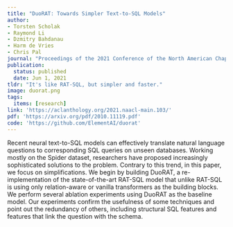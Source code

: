 ```yaml
---
title: "DuoRAT: Towards Simpler Text-to-SQL Models"
author:
- Torsten Scholak
- Raymond Li
- Dzmitry Bahdanau
- Harm de Vries
- Chris Pal
journal: "Proceedings of the 2021 Conference of the North American Chapter of the Association for Computational Linguistics: Human Language Technologies"
publication:
  status: published
  date: Jun 1, 2021
tldr: "It's like RAT-SQL, but simpler and faster."
image: duorat.png
tags:
  items: [research]
link: 'https://aclanthology.org/2021.naacl-main.103/'
pdf: 'https://arxiv.org/pdf/2010.11119.pdf'
code: 'https://github.com/ElementAI/duorat'
---
```


Recent neural text-to-SQL models can effectively translate natural language questions to corresponding SQL queries on unseen databases. Working mostly on the Spider dataset, researchers have proposed increasingly sophisticated solutions to the problem. Contrary to this trend, in this paper, we focus on simplifications. We begin by building DuoRAT, a re-implementation of the state-of-the-art RAT-SQL model that unlike RAT-SQL is using only relation-aware or vanilla transformers as the building blocks. We perform several ablation experiments using DuoRAT as the baseline model. Our experiments confirm the usefulness of some techniques and point out the redundancy of others, including structural SQL features and features that link the question with the schema.